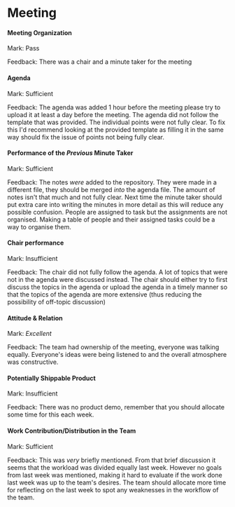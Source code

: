 # Meeting



#### Meeting Organization



Mark: Pass

Feedback: There was a chair and a minute taker for the meeting



#### Agenda 



Mark: Sufficient

Feedback: The agenda was added 1 hour before the meeting please try to upload it at least a day before the meeting. The agenda did not follow the template that was provided. The individual points were not fully clear. To fix this I'd recommend looking at the provided template as filling it in the same way should fix the issue of points not being fully clear.


#### Performance of the *Previous* Minute Taker


Mark: Sufficient

Feedback: The notes *were* added to the repository. They were made in a different file, they should be merged *into* the agenda file. The amount of notes isn't that much and not fully clear. Next time the minute taker should put extra care into writing the minutes in more detail as this will reduce any possible confusion. People are assigned to task but the assignments are not organised. Making a table of people and their assigned tasks could be a way to organise them.


#### Chair performance


Mark: Insufficient

Feedback: The chair did not fully follow the agenda. A lot of topics that were not in the agenda were discussed instead. The chair should either try to first discuss the topics in the agenda or upload the agenda in a timely manner so that the topics of the agenda are more extensive (thus reducing the possibility of off-topic discussion)

#### Attitude & Relation


Mark: *Excellent*

Feedback: The team had ownership of the meeting, everyone was talking equally. Everyone's ideas were being listened to and the overall atmosphere was constructive.




#### Potentially Shippable Product



Mark: Insufficient

Feedback: There was no product demo, remember that you should allocate some time for this each week.


#### Work Contribution/Distribution in the Team



Mark: Sufficient

Feedback: This was *very* briefly mentioned. From that brief discussion it seems that the workload was divided equally last week. However no goals from last week was mentioned, making it hard to evaluate if the work done last week was up to the team's desires. The team should allocate more time for reflecting on the last week to spot any weaknesses in the workflow of the team.


